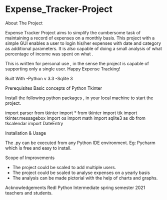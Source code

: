 # Expense_Tracker-Project

About The Project

Expense Tracker Project aims to simplify the cumbersome task of maintaining a record of expenses on a monthly basis.
This project with a simple GUI enables a user to login his/her expenses with date and category as additional parameters. It is also capable of doing a small analysis of what percentage of income was spent on what .

This is written for personal use , in the sense the project is capable of supporting only a single user.
Happy Expense Tracking!

Built With
  -Python v 3.3
  -Sqlite 3 

Prerequisites
  Basic concepts of Python
  Tkinter

Install the following python packages , in your local machine to start the project.

import parser
from tkinter import *
from tkinter import ttk
import tkinter.messagebox
import os
import math
import sqlite3 as db
from tkcalendar import DateEntry

Installation & Usage

The .py can be executed from any Python IDE environment. Eg: Pycharm which is free and easy to install.

Scope of Improvements
  - The project could be scaled to add multiple users.
  - The project could be scaled to analyse expenses on a yearly basis
  - The analysis can be made pictorial with the help of charts and graphs.
  
Acknowledgements
RedI Python Intermediate spring semester 2021 teachers and students.

